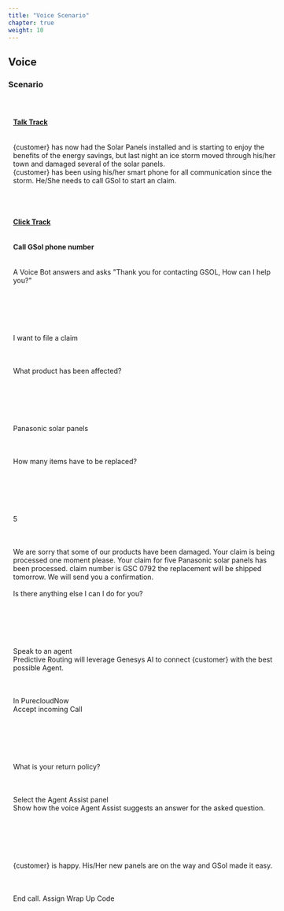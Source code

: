 ```yaml
---
title: "Voice Scenario"
chapter: true
weight: 10
---
```


<style>
td, th {
   border: none!important;
}
.row {
    display: flex;
    flex-wrap: wrap;
    margin-right: -15px;
    margin-left: -15px;
}

/* Extra small devices (phones, 600px and down) */
@media only screen and (max-width: 600px) {
    .col {
        flex: 0 0 100%;
        max-width: 100%;
        padding: 25px;
    }
}
/* Small devices (portrait tablets and large phones, 600px and up) */
@media only screen and (min-width: 600px) {
    .col {
        flex: 0 0 100%;
        max-width: 100%;
        padding: 25px;
    }
}
/* Medium devices (landscape tablets, 768px and up) */
@media only screen and (min-width: 768px) {
    .col {
        flex: 0 0 100%;
        max-width: 100%;
        padding: 25px;
    }
}
/* Large devices (laptops/desktops, 992px and up) */
@media only screen and (min-width: 992px) {
    .col {
        flex: 0 0 50%;
        max-width: 50%;
        padding: 10px 25px;
    }
}
/* Extra large devices (large laptops and desktops, 1200px and up) */
@media only screen and (min-width: 1200px) {
    .col {
        flex: 0 0 50%;
        max-width: 50%;
        padding: 10px 25px;
    }
}

</style>

## Voice

### Scenario

<div class="row">
  <div class="col">
<br><b><u>Talk Track</u></b><br><br><br>
    {customer} has now had the Solar Panels installed and is starting to enjoy the benefits of the energy savings, but last night an ice storm moved through his/her town and damaged several of the solar panels.
    <br>{customer} has been using his/her smart phone for all communication since the storm. He/She needs to call GSol to start an claim.
  </div>
  <div class="col">
  <br><b><u>Click Track</u></b><br><br><br>
    <b>Call GSol phone number</b>
    <br><br><br>A Voice Bot answers and asks "Thank you for contacting GSOL, How can I help you?"
  </div>

  <div class="col">
  </div>
</div>

<div class="row">
  <div class="col">
    I want to file a claim
  </div>
  <div class="col">
  What product has been affected?
  </div>
  <div class="col"></div>
</div>

<div class="row">
  <div class="col">
    Panasonic solar panels
  </div>
  <div class="col">
    How many items have to be replaced?  
 </div>
  <div class="col"></div>
</div>

<div class="row">
  <div class="col">
    5
  </div>
  <div class="col">
    We are sorry that some of our products have been damaged. Your claim is being processed one moment please. Your claim for five Panasonic solar panels has been processed. claim number is GSC 0792 the replacement will be shipped tomorrow. We will send you a confirmation.
    <br><br> Is there anything else I can I do for you?
 </div>
  <div class="col"></div>
</div>

<div class="row">
  <div class="col">
    Speak to an agent
    <br>Predictive Routing will leverage Genesys AI to connect {customer} with the best possible Agent.
  </div>
  <div class="col">
    In PurecloudNow
    <br>Accept incoming Call
 </div>
  <div class="col"></div>
</div>

<div class="row">
  <div class="col">
    What is your return policy?
  </div>
  <div class="col">
    Select the Agent Assist panel
    <br>Show how the voice Agent Assist suggests an answer for the asked question.

 </div>
  <div class="col"></div>
</div>

<div class="row">
  <div class="col">
    {customer} is happy. His/Her new panels are on the way and GSol made it easy.
  </div>
  <div class="col">
   End call. Assign Wrap Up Code
 </div>
  <div class="col"></div>
</div>